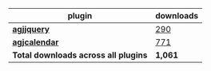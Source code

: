 plugin|downloads
------|----------
[**agjjquery**](https://www.npmjs.com/package/agjjquery)|[290](https://www.npmjs.com/package/agjjquery)
[**agjcalendar**](https://www.npmjs.com/package/agjcalendar)|[771](https://www.npmjs.com/package/agjcalendar)
**Total downloads across all plugins**|**1,061**

